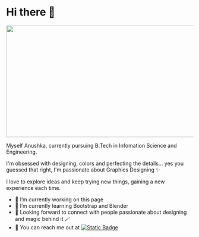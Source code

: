<h1> Hi there 👋 </h1>

<div align="center">
  <img src="https://tenor.com/en-GB/view/coffee-peep-illustrator-designer-type-designer-coffee-lover-gif-21504839" width="600" height="300"/>
</div>

Myself Anushka, currently pursuing B.Tech in Infomation Science and Engineering.

I'm obsessed with designing, colors and perfecting the details... yes you guessed that right, I'm passionate about Graphics Designing ✨

I love to explore ideas and keep trying new things, gaining a new experience each time. 

- 🔭 I’m currently working on this page
- 🌱 I’m currently learning Bootstrap and Blender
- 👀 Looking forward to connect with people passionate about designing and magic behind it 🪄
- 🔗 You can reach me out at <a href="https://www.linkedin.com/in/anushka-bhakare">
  <img alt="Static Badge" src="https://img.shields.io/badge/LinkedIn-blue?logo=LinkedIn&logoColor=Blue">
  </a>
